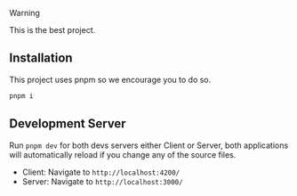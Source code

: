> [!WARNING]  
> This is the best project.

## Installation
This project uses pnpm so we encourage you to do so.
```bash
pnpm i
```

## Development Server
Run `pnpm dev` for both devs servers either Client or Server, both applications will automatically reload if you change any of the source files.
- Client: Navigate to `http://localhost:4200/`
- Server: Navigate to `http://localhost:3000/`
